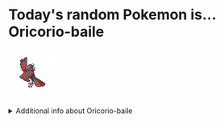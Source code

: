 # Today's random Pokemon is... Oricorio-baile

![Oricorio-baile shiny sprite](https://raw.githubusercontent.com/PokeAPI/sprites/master/sprites/pokemon/shiny/741.png)

<details>
<summary>Additional info about Oricorio-baile</summary>

| srpite type | image |
|------|------|
| back_default | ![Oricorio-baile back_default sprite](https://raw.githubusercontent.com/PokeAPI/sprites/master/sprites/pokemon/back/741.png) |
| front_default | ![Oricorio-baile front_default sprite](https://raw.githubusercontent.com/PokeAPI/sprites/master/sprites/pokemon/741.png) | </details>